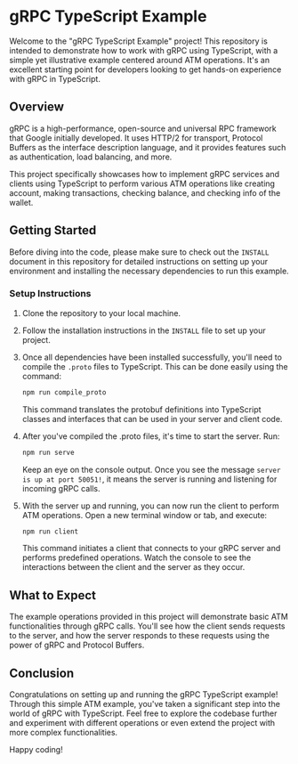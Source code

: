 # gRPC TypeScript Example
Welcome to the "gRPC TypeScript Example" project! This repository is intended to demonstrate how to work with gRPC using TypeScript, with a simple yet illustrative example centered around ATM operations. It's an excellent starting point for developers looking to get hands-on experience with gRPC in TypeScript.

## Overview
gRPC is a high-performance, open-source and universal RPC framework that Google initially developed. It uses HTTP/2 for transport, Protocol Buffers as the interface description language, and it provides features such as authentication, load balancing, and more.

This project specifically showcases how to implement gRPC services and clients using TypeScript to perform various ATM operations like creating account, making transactions, checking balance, and checking info of the wallet.

## Getting Started
Before diving into the code, please make sure to check out the `INSTALL` document in this repository for detailed instructions on setting up your environment and installing the necessary dependencies to run this example.

### Setup Instructions
1. Clone the repository to your local machine.
2. Follow the installation instructions in the `INSTALL` file to set up your project.
3. Once all dependencies have been installed successfully, you'll need to compile the `.proto` files to TypeScript. This can be done easily using the command:

   ```sh
   npm run compile_proto
   ```

   This command translates the protobuf definitions into TypeScript classes and interfaces that can be used in your server and client code.

4. After you've compiled the .proto files, it's time to start the server. Run:

   ```sh
   npm run serve
   ```

   Keep an eye on the console output. Once you see the message `server is up at port 50051!`, it means the server is running and listening for incoming gRPC calls.

5. With the server up and running, you can now run the client to perform ATM operations. Open a new terminal window or tab, and execute:

   ```sh
   npm run client
   ```

   This command initiates a client that connects to your gRPC server and performs predefined operations. Watch the console to see the interactions between the client and the server as they occur.

## What to Expect
The example operations provided in this project will demonstrate basic ATM functionalities through gRPC calls. You'll see how the client sends requests to the server, and how the server responds to these requests using the power of gRPC and Protocol Buffers.

## Conclusion
Congratulations on setting up and running the gRPC TypeScript example! Through this simple ATM example, you've taken a significant step into the world of gRPC with TypeScript. Feel free to explore the codebase further and experiment with different operations or even extend the project with more complex functionalities.

Happy coding!
